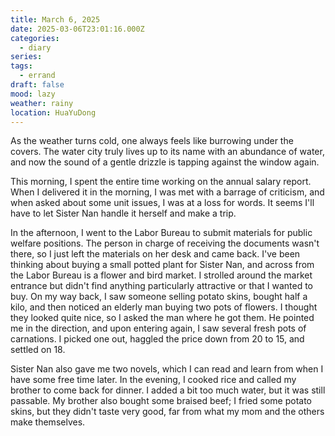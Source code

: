 ```yaml
---
title: March 6, 2025
date: 2025-03-06T23:01:16.000Z
categories:
  - diary
series: 
tags:
  - errand
draft: false
mood: lazy
weather: rainy
location: HuaYuDong
---
```


As the weather turns cold, one always feels like burrowing under the covers. The water city truly lives up to its name with an abundance of water, and now the sound of a gentle drizzle is tapping against the window again.

This morning, I spent the entire time working on the annual salary report. When I delivered it in the morning, I was met with a barrage of criticism, and when asked about some unit issues, I was at a loss for words. It seems I'll have to let Sister Nan handle it herself and make a trip.

In the afternoon, I went to the Labor Bureau to submit materials for public welfare positions. The person in charge of receiving the documents wasn't there, so I just left the materials on her desk and came back. I've been thinking about buying a small potted plant for Sister Nan, and across from the Labor Bureau is a flower and bird market. I strolled around the market entrance but didn't find anything particularly attractive or that I wanted to buy. On my way back, I saw someone selling potato skins, bought half a kilo, and then noticed an elderly man buying two pots of flowers. I thought they looked quite nice, so I asked the man where he got them. He pointed me in the direction, and upon entering again, I saw several fresh pots of carnations. I picked one out, haggled the price down from 20 to 15, and settled on 18.

Sister Nan also gave me two novels, which I can read and learn from when I have some free time later. In the evening, I cooked rice and called my brother to come back for dinner. I added a bit too much water, but it was still passable. My brother also bought some braised beef; I fried some potato skins, but they didn't taste very good, far from what my mom and the others make themselves.